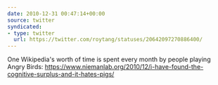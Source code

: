 ```yaml
---
date: 2010-12-31 00:47:14+00:00
source: twitter
syndicated:
- type: twitter
  url: https://twitter.com/roytang/statuses/20642097270886400/
---
```


One Wikipedia's worth of time is spent every month by people playing Angry Birds: https://www.niemanlab.org/2010/12/i-have-found-the-cognitive-surplus-and-it-hates-pigs/